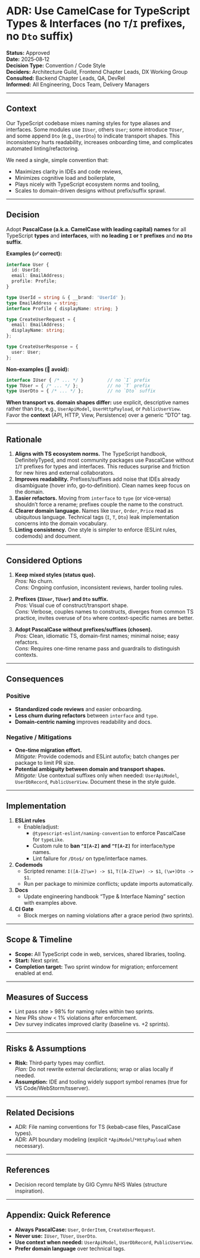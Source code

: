 # ADR: Use CamelCase for TypeScript Types & Interfaces (no `T`/`I` prefixes, no `Dto` suffix)

**Status:** Approved  
**Date:** 2025‑08‑12  
**Decision Type:** Convention / Code Style  
**Deciders:** Architecture Guild, Frontend Chapter Leads, DX Working Group  
**Consulted:** Backend Chapter Leads, QA, DevRel  
**Informed:** All Engineering, Docs Team, Delivery Managers

---

## Context

Our TypeScript codebase mixes naming styles for type aliases and interfaces. Some modules use `IUser`, others `User`; some introduce `TUser`, and some append `Dto` (e.g., `UserDto`) to indicate transport shapes. This inconsistency hurts readability, increases onboarding time, and complicates automated linting/refactoring.

We need a single, simple convention that:
- Maximizes clarity in IDEs and code reviews,
- Minimizes cognitive load and boilerplate,
- Plays nicely with TypeScript ecosystem norms and tooling,
- Scales to domain-driven designs without prefix/suffix sprawl.

---

## Decision

Adopt **PascalCase (a.k.a. CamelCase with leading capital) names** for all TypeScript **types** and **interfaces**, with **no leading `I` or `T` prefixes** and **no `Dto` suffix**.

**Examples (✅ correct):**
```ts
interface User {
  id: UserId;
  email: EmailAddress;
  profile: Profile;
}

type UserId = string & { __brand: 'UserId' };
type EmailAddress = string;
interface Profile { displayName: string; }

type CreateUserRequest = {
  email: EmailAddress;
  displayName: string;
};

type CreateUserResponse = {
  user: User;
};
```

**Non‑examples (🚫 avoid):**
```ts
interface IUser { /* ... */ }         // no `I` prefix
type TUser = { /* ... */ };           // no `T` prefix
type UserDto = { /* ... */ };         // no `Dto` suffix
```

**When transport vs. domain shapes differ:** use explicit, descriptive names rather than `Dto`, e.g., `UserApiModel`, `UserHttpPayload`, or `PublicUserView`. Favor the **context** (API, HTTP, View, Persistence) over a generic “DTO” tag.

---

## Rationale

1. **Aligns with TS ecosystem norms.** The TypeScript handbook, DefinitelyTyped, and most community packages use PascalCase without `I`/`T` prefixes for types and interfaces. This reduces surprise and friction for new hires and external collaborators.  
2. **Improves readability.** Prefixes/suffixes add noise that IDEs already disambiguate (hover info, go‑to‑definition). Clean names keep focus on the domain.  
3. **Easier refactors.** Moving from `interface` to `type` (or vice‑versa) shouldn’t force a rename; prefixes couple the name to the construct.  
4. **Clearer domain language.** Names like `User`, `Order`, `Price` read as ubiquitous language. Technical tags (`I`, `T`, `Dto`) leak implementation concerns into the domain vocabulary.  
5. **Linting consistency.** One style is simpler to enforce (ESLint rules, codemods) and document.

---

## Considered Options

1. **Keep mixed styles (status quo).**  
   *Pros:* No churn.  
   *Cons:* Ongoing confusion, inconsistent reviews, harder tooling rules.

2. **Prefixes (`IUser`, `TUser`) and `Dto` suffix.**  
   *Pros:* Visual cue of construct/transport shape.  
   *Cons:* Verbose, couples names to constructs, diverges from common TS practice, invites overuse of `Dto` where context-specific names are better.

3. **Adopt PascalCase without prefixes/suffixes (chosen).**  
   *Pros:* Clean, idiomatic TS, domain-first names; minimal noise; easy refactors.  
   *Cons:* Requires one-time rename pass and guardrails to distinguish contexts.

---

## Consequences

### Positive
- **Standardized code reviews** and easier onboarding.
- **Less churn during refactors** between `interface` and `type`.
- **Domain‑centric naming** improves readability and docs.

### Negative / Mitigations
- **One-time migration effort.**  
  *Mitigate:* Provide codemods and ESLint autofix; batch changes per package to limit PR size.
- **Potential ambiguity between domain and transport shapes.**  
  *Mitigate:* Use contextual suffixes only when needed: `UserApiModel`, `UserDbRecord`, `PublicUserView`. Document these in the style guide.

---

## Implementation

1. **ESLint rules**
   - Enable/adjust:  
     - `@typescript-eslint/naming-convention` to enforce PascalCase for `typeLike`.  
     - Custom rule to **ban `^I[A-Z]` and `^T[A-Z]`** for interface/type names.  
     - Lint failure for `/Dto$/` on type/interface names.
2. **Codemods**
   - Scripted rename: `I([A-Z]\w+) -> $1`, `T([A-Z]\w+) -> $1`, `(\w+)Dto -> $1`.
   - Run per package to minimize conflicts; update imports automatically.
3. **Docs**
   - Update engineering handbook “Type & Interface Naming” section with examples above.
4. **CI Gate**
   - Block merges on naming violations after a grace period (two sprints).

---

## Scope & Timeline

- **Scope:** All TypeScript code in web, services, shared libraries, tooling.  
- **Start:** Next sprint.  
- **Completion target:** Two sprint window for migration; enforcement enabled at end.

---

## Measures of Success

- Lint pass rate > 98% for naming rules within two sprints.  
- New PRs show < 1% violations after enforcement.  
- Dev survey indicates improved clarity (baseline vs. +2 sprints).

---

## Risks & Assumptions

- **Risk:** Third‑party types may conflict.  
  *Plan:* Do not rewrite external declarations; wrap or alias locally if needed.  
- **Assumption:** IDE and tooling widely support symbol renames (true for VS Code/WebStorm/tsserver).

---

## Related Decisions

- ADR: File naming conventions for TS (kebab‑case files, PascalCase types).  
- ADR: API boundary modeling (explicit `*ApiModel`/`*HttpPayload` when necessary).

---

## References

- Decision record template by GIG Cymru NHS Wales (structure inspiration).

---

## Appendix: Quick Reference

- **Always PascalCase:** `User`, `OrderItem`, `CreateUserRequest`.  
- **Never use:** `IUser`, `TUser`, `UserDto`.  
- **Use context when needed:** `UserApiModel`, `UserDbRecord`, `PublicUserView`.  
- **Prefer domain language** over technical tags.
